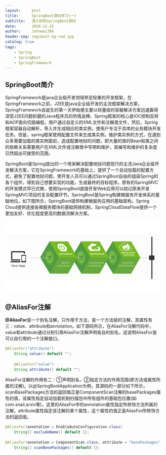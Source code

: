 ```yaml
---
layout:     post
title:      SpringBoot源码学习(一)
subtitle:   深入研究SpringBoot源码
date:       2020-12-25
author:     Johnwei386
header-img: img/post-bg-rwd.jpg
catalog: true
tags:
    - Spring
    - SpringBoot
    - SpringFramework
---
```


## SpringBoot简介

SpringFramework是java企业级开发领域举足轻重的开发框架，在SpringFramework之前，J2EE是java企业级开发的主流框架解决方案，SpringFramework自诞生的第一天伊始便主要以轻量级的容器解决方案迅速赢得深受J2EE问题折磨的Java程序员的热情追捧。Spring框架的核心是IOC控制反转和AOP面向切面编程，用户通过自定义的XML文件和注解类文件，然后，Spring框架容器自动解析，导入并生成相应的类实例，使用户专注于具体的业务模块开发任务。但是，spring框架使用配置文件来生成类实例，维护类实例的方式，在遇到众多需要加载的类实例面前，造成配置地狱的问题，即大量的类的Bean和类之间的依赖关系需要用户在XML文件或注解类中写明和维护，其编写和维护的复杂度已然超出可接受的范围。

SpringBoot是Spring提出的一个用来解决配置地狱问题现行的主流Java企业级开发解决方案，它在SpringFramework的基础上，提供了一个自动加载的配置方式，避免了配置地狱问题，使开发人员可以通过SpringBoot自由的组装Spring的各个组件，得到自己想要实现的功能，生成最终的目标程序。原有的SpringMVC的开发模式早已式微，使用SpringBoot直接开发Web应用可以绕过原来开发SpringMVC项目的复杂配置环节。SpringBoot是Spring构建微服务开发体系的基础地位，如下图所示，SpringBoot提供构建微服务应用的基础架构，Spring Cloud提供连接各微服务模块的基础网络机制，SpringCloudDataFlow提供一个更加友好、优化程度更高的数据流解决方案。

![](/img/jwblog/springboot/springEcosystem.png)

## @AliasFor注解
**@AliasFor**是一个别名注解，只作用于方法，是一个方法级的注解，其属性有三：value、attribute和annotation。如下源码所示，在AliasFor注解代码中，value和attribute通过分别引用AliasFor注解声明各自的别名，这说明AliasFor是可以自引用的一个注解接口。
```java
@AliasFor("attribute")
	String value() default "";
	
	@AliasFor("value")
	String attribute() default "";
```

AliasFor注解的作用有二：①声明别名，②指定方法的作用范围(即方法或属性所属的注解)。以@SpringBootApplication为例，其源码的一部分如下所示，scanBasePackages方法的返回值正是ComponentScan注解的basePackages属性的值，该属性指定自动加载机制扫描包中所有组件的基础包位置(如com.snail.arxiv等)，这里的AliasFor中的annotation属性指定所修饰方法所属的注解，attribute属性指定该注解的某个属性，这个属性的值正是AliasFor所修饰方法的返回值。
```java
@AliasFor(annotation = EnableAutoConfiguration.class)
	String[] excludeName() default {};
	
@AliasFor(annotation = ComponentScan.class, attribute = "basePackages")
	String[] scanBasePackages() default {};
```



